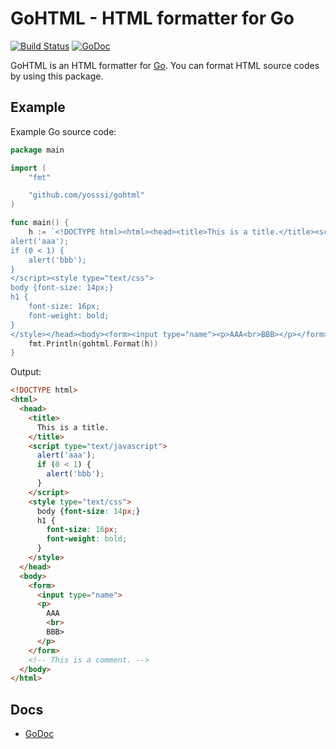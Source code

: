 # GoHTML - HTML formatter for Go

[![Build Status](http://128.199.249.74/github.com/yosssi/gohtml/status.png?branch=master)](http://128.199.249.74/github.com/yosssi/gohtml)
[![GoDoc](https://godoc.org/github.com/yosssi/gohtml?status.png)](https://godoc.org/github.com/yosssi/gohtml)

GoHTML is an HTML formatter for [Go](http://golang.org/). You can format HTML source codes by using this package.

## Example

Example Go source code:

```go
package main

import (
	"fmt"

	"github.com/yosssi/gohtml"
)

func main() {
	h := `<!DOCTYPE html><html><head><title>This is a title.</title><script type="text/javascript">
alert('aaa');
if (0 < 1) {
	alert('bbb');
}
</script><style type="text/css">
body {font-size: 14px;}
h1 {
	font-size: 16px;
	font-weight: bold;
}
</style></head><body><form><input type="name"><p>AAA<br>BBB></p></form><!-- This is a comment. --></body></html>`
	fmt.Println(gohtml.Format(h))
}
```

Output:

```html
<!DOCTYPE html>
<html>
  <head>
    <title>
      This is a title.
    </title>
    <script type="text/javascript">
      alert('aaa');
      if (0 < 1) {
      	alert('bbb');
      }
    </script>
    <style type="text/css">
      body {font-size: 14px;}
      h1 {
      	font-size: 16px;
      	font-weight: bold;
      }
    </style>
  </head>
  <body>
    <form>
      <input type="name">
      <p>
        AAA
        <br>
        BBB>
      </p>
    </form>
    <!-- This is a comment. -->
  </body>
</html>
```

## Docs

* [GoDoc](https://godoc.org/github.com/yosssi/gohtml)
